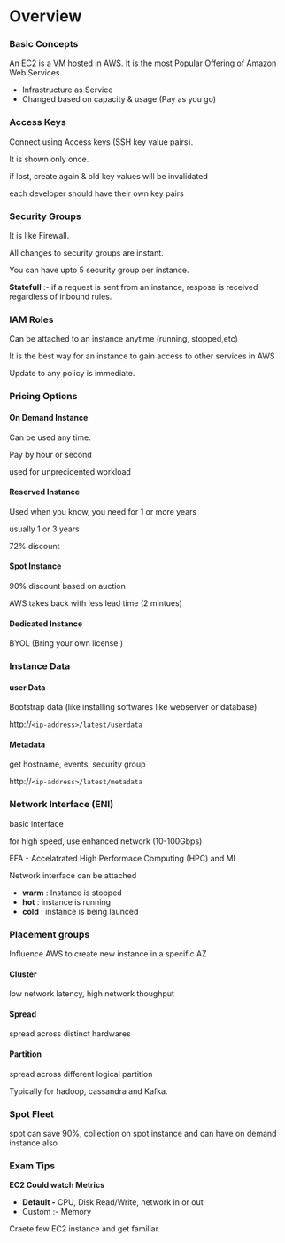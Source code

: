 # Overview

### Basic Concepts

An EC2 is a VM hosted in AWS. It is the most Popular Offering of Amazon Web Services.&#x20;

* Infrastructure as Service
* Changed based on capacity & usage (Pay as you go)

### Access Keys

Connect using Access keys (SSH key value pairs).&#x20;

It is shown only once.

if lost, create again & old key values will be invalidated

each developer should have their own key pairs

### Security Groups

It is like Firewall.&#x20;

All changes to security groups are instant.

You can have upto 5 security group per instance.&#x20;

**Statefull** :- if a request is sent from an instance, respose is received regardless of inbound rules.&#x20;

### IAM Roles

Can be attached to an instance anytime (running, stopped,etc)

It is the best way for an instance to gain access to other services in AWS

Update to any policy is immediate.&#x20;

### Pricing Options&#x20;

#### On Demand Instance

Can be used any time.

Pay by hour or second

used for unprecidented workload

#### Reserved Instance&#x20;

Used when you know, you need for 1 or more years

usually 1 or 3 years

72% discount

#### Spot Instance&#x20;

90% discount based on auction&#x20;

AWS takes back with less lead time (2 mintues)&#x20;

#### Dedicated Instance&#x20;

BYOL (Bring your own license )

### Instance Data

#### user Data&#x20;

Bootstrap data (like installing softwares like webserver or database)

http://`<ip-address>/latest/userdata`

#### Metadata

get hostname, events, security group

http://`<ip-address>/latest/metadata`

### Network Interface (ENI)

basic interface&#x20;

for high speed, use enhanced network (10-100Gbps)

EFA - Accelatrated High Performace Computing (HPC) and MI

Network interface can be attached

* **warm** : Instance is stopped
* **hot** : instance is running
* **cold** : instance is being launced&#x20;

### Placement groups

Influence AWS to create new instance in a specific AZ

#### Cluster&#x20;

low network latency, high network thoughput

#### Spread

spread across distinct hardwares&#x20;

#### Partition

spread across different logical partition

Typically for hadoop, cassandra and Kafka.

### Spot Fleet

spot can save 90%, collection on spot instance and can have on demand instance also



### Exam Tips

**EC2 Could watch Metrics**&#x20;

* **Default -** CPU, Disk Read/Write, network in or out
* Custom :- Memory

Craete few EC2 instance and get familiar.&#x20;









###

